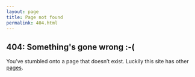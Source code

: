 ```yaml
---
layout: page
title: Page not found
permalink: 404.html
---
```


## 404: Something's gone wrong :-(

You’ve stumbled onto a page that doesn’t exist. Luckily this site has other [pages]({{site.baseurl}}/).